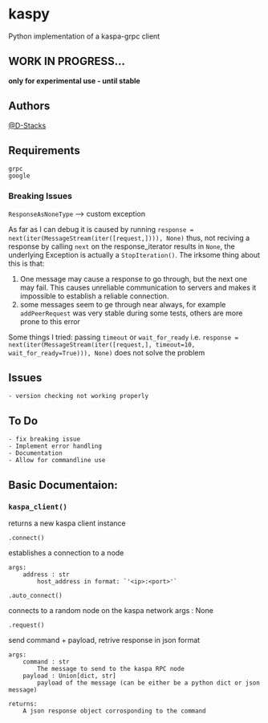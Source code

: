 # kaspy

Python implementation of a kaspa-grpc client

## WORK IN PROGRESS...

**only for experimental use - until stable**

## Authors

[@D-Stacks](https://github.com/D-Stacks)

## Requirements
    grpc
    google

### Breaking Issues

`ResponseAsNoneType` --> custom exception

As far as I can debug it is caused by running `response = next(iter(MessageStream(iter([request,]))), None)` 
thus, not reciving a response by calling `next` on the response_iterator results in `None`, the underlying Exception
is actually a `StopIteration()`. The irksome thing about this is that:
1) One message may cause a response to go through, but the next one may fail. This causes unreliable communication to servers and makes it impossible to establish a reliable connection.
2) some messages seem to ge through near always, for example `addPeerRequest` was very stable during some tests, others are more prone to this error

Some things I tried:
passing `timeout` or `wait_for_ready` i.e. `response = next(iter(MessageStream(iter([request,], timeout=10, wait_for_ready=True))), None)` does not solve the problem

## Issues
    - version checking not working properly

## To Do 
    - fix breaking issue
    - Implement error handling
    - Documentation
    - Allow for commandline use
  

## Basic Documentaion:

### `kaspa_client()`

returns a new kaspa client instance


`.connect()`

establishes a connection to a node

    args:
        address : str
            host_address in format: `'<ip>:<port>'`

`.auto_connect()`

connects to a random node on the kaspa network
    args : None

`.request()`

send command + payload, retrive response in json format
    
    args:
        command : str
            The message to send to the kaspa RPC node
        payload : Union[dict, str] 
            payload of the message (can be either be a python dict or json message)

    returns: 
        A json response object corrosponding to the command
